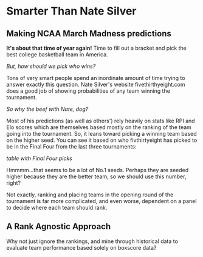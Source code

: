 Smarter Than Nate Silver
========================

Making NCAA March Madness predictions
-------------------------------------
**It's about that time of year again!** Time to fill out a bracket and pick the best college basketball team in America.

_But, how should we pick who wins?_

Tons of very smart people spend an inordinate amount of time trying to answer exactly this question. Nate Silver's website fivethirthyeight.com does a good job of showing probabilities of any team winning the tournament.

_So why the beef with Nate, dog?_

Most of his predictions (as well as others') rely heavily on stats like RPI and Elo scores which are themselves based mostly on the ranking of the team going into the tournament. So, it leans toward picking a winning team based on the higher seed. You can see it based on who fivthirtyeight has picked to be in the Final Four from the last three tournaments:

*table with Final Four picks*

Hmmmm...that seems to be a lot of No.1 seeds. Perhaps they are seeded higher because they are the better team, so we should use this number, right?

Not exactly, ranking and placing teams in the opening round of the tournament is far more complicated, and even worse, dependent on a panel to decide where each team should rank.

A Rank Agnostic Approach
------------------------
Why not just ignore the rankings, and mine through historical data to evaluate team performance based solely on boxscore data?
